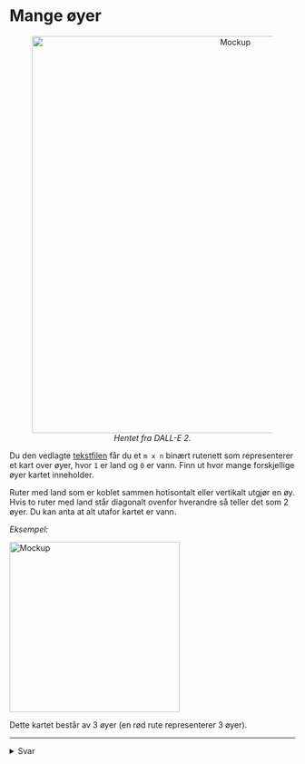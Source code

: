 # Mange øyer
<p>
    <figure align="center">
        <img src="dalle2islands.png" alt="Mockup" width="700"/>
        <figcaption><i>Hentet fra DALL-E 2.</i></figcaption>
    </figure>
</p>

Du den vedlagte [tekstfilen](kart.txt) får du et `m x n` binært rutenett som representerer et kart over øyer, hvor `1` er land og `0` er vann. Finn ut hvor mange forskjellige øyer kartet inneholder.

Ruter med land som er koblet sammen hotisontalt eller vertikalt utgjør en øy. Hvis to ruter med land står diagonalt ovenfor hverandre så teller det som 2 øyer. Du kan anta at alt utafor kartet er vann. 

*Eksempel:* 

<img src="eksempel.png" alt="Mockup" width="300"/>

Dette kartet består av 3 øyer (en rød rute representerer 3 øyer).

---


<details>
    <summary>Svar</summary>
    Kartet i tekstfilen består av 13 øyer!
</details>